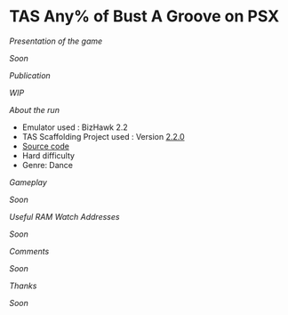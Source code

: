 # TAS Any% of Bust A Groove on PSX

*Presentation of the game*

_Soon_

*Publication*

_WIP_

*About the run*

* Emulator used : BizHawk 2.2
* TAS Scaffolding Project used : Version [2.2.0](https://github.com/fullmoonissue/tas-scaffolding/tree/2.2.0)
* [Source code](https://github.com/fullmoonissue/tas-bust-a-groove)
* Hard difficulty
* Genre: Dance

*Gameplay*

_Soon_

*Useful RAM Watch Addresses*

_Soon_

*Comments*

_Soon_

*Thanks*

_Soon_